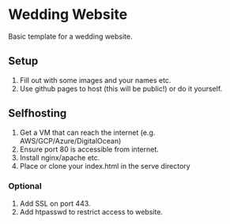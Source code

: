 # Wedding Website

Basic template for a wedding website.

## Setup

1. Fill out with some images and your names etc.
2. Use github pages to host (this will be public!) or do it yourself.

## Selfhosting

1. Get a VM that can reach the internet (e.g. AWS/GCP/Azure/DigitalOcean)
2. Ensure port 80 is accessible from internet.
3. Install nginx/apache etc.
4. Place or clone your index.html in the serve directory

### Optional
1. Add SSL on port 443.
2. Add htpasswd to restrict access to website.
